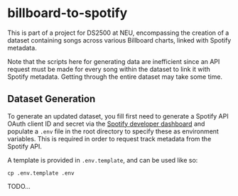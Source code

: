 # billboard-to-spotify

This is part of a project for DS2500 at NEU, encompassing the creation of a dataset containing songs
across various Billboard charts, linked with Spotify metadata.

Note that the scripts here for generating data are inefficient since an API request must be made for
every song within the dataset to link it with Spotify metadata. Getting through the entire dataset
may take some time.

## Dataset Generation

To generate an updated dataset, you fill first need to generate a Spotify API OAuth client ID and
secret via the [Spotify developer dashboard](https://developer.spotify.com/dashboard/) and populate
a `.env` file in the root directory to specify these as environment variables. This is required in
order to request track metadata from the Spotify API.

A template is provided in `.env.template`, and can be used like so:

```
cp .env.template .env
```

TODO...
